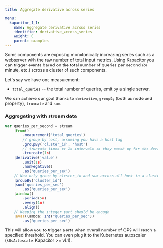 ```yaml
---
title: Aggregate derivative across series

menu:
  kapacitor_1_1:
    name: Aggregate derivative across series
    identifier: derivative_across_series
    weight: 0
    parent: examples
---
```


Some components are exposing monotonically increasing series such as a webserver with the raw number of total input metrics.
Using Kapacitor you can trigger events based on the total number of queries per second (or minute, etc.) across a cluster
of such components.

Let's say we have one measurement:

* `total_queries` -- the total number of queries, emit by a single server.

We can achieve our goal thanks to `derivative`, `groupBy` (both as node and property), `truncate` and `sum`.

### Aggregating with stream data

```javascript
var queries_per_second = stream
    |from()
        .measurement('total_queries')
        // group by host, assuming you have a host tag
        .groupBy('cluster_id', 'host')
        // truncate times to 1s intervals so they match up for the derivative and sum operations
        .truncate(1s)
    |derivative('value')
        .unit(1s)
        .nonNegative()
        .as('queries_per_sec')
    // Now only group by cluster_id and sum across all host in a cluster_id
    |groupBy('cluster_id')
    |sum('queries_per_sec')
        .as('queries_per_sec')
    |window()
        .period(5m)
        .every(1m)
        .align()
    // Keeping the integer part should be enough
    |eval(lambda: int("queries_per_sec"))
        .as('queries_per_sec')
```

This will allow you to trigger alerts when overall number of QPS will reach a specified threshold.
You can even plug it to the Kubernetes autoscaler (`k8sAutoscale`, Kapacitor >= v1.1).
